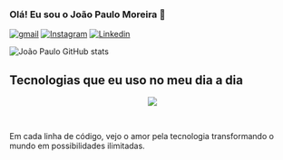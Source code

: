 ### Olá! Eu sou o João Paulo Moreira 👋

[![gmail](https://skillicons.dev/icons?i=gmail)](mailto:joaopaulojs.780@gmail.com)
[![Instagram](https://skillicons.dev/icons?i=instagram)](https://instagram.com/joaopaulojs.380)
[![Linkedin](https://skillicons.dev/icons?i=linkedin)](https://www.linkedin.com/in/joão-paulo-da-silva-moreira-40681429b)

![João Paulo GitHub stats](https://github-readme-stats.vercel.app/api?username=Joao-Paulo06&show_icons=true&theme=dark)
## Tecnologias que eu uso no meu dia a dia


<p align="center">
  <a href="https://skillicons.dev">
    <img src="https://skillicons.dev/icons?i=python,django,c,html,css,php,sqlite,git " />
  </a>
</p><div style="display: inline_block"><br>


Em cada linha de código, vejo o amor pela tecnologia transformando o mundo em possibilidades ilimitadas.
